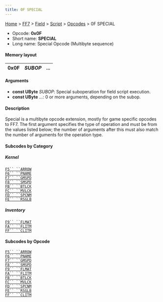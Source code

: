 ```yaml
---
title: 0F SPECIAL
---
```


[Home](Main%20Page.md) > [FF7](FF7.md) > [Field](FF7/Field.md) > [Script](FF7/Field/Script.md) > [Opcodes](FF7/Field/Script/Opcodes.md) > 0F SPECIAL

-   Opcode: **0x0F**
-   Short name: **SPECIAL**
-   Long name: Special Opcode (Multibyte sequence)

#### Memory layout

| 0x0F | *SUBOP* | *...* |
|------|---------|-------|

#### Arguments

-   **const UByte** *SUBOP*: Special suboperation for field script
    execution.
-   **const UByte** *...*: 0 or more arguments, depending on the subop.

#### Description

Special is a multibyte opcode extension, mostly for game specific
opcodes to FF7. The first argument specifies the type of operation and
must be from the values listed below; the number of arguments after this
must also match the number of arguments for the operation type.

#### Subcodes by Category

##### Kernel

[`F5`` ``ARROW`][]  
[`F6`` ``PNAME`][]  
[`F7`` ``GMSPD`][]  
[`F8`` ``SMSPD`][]  
[`FB`` ``BTLCK`][]  
[`FC`` ``MVLCK`][]  
[`FD`` ``SPCNM`][]  
[`FE`` ``RSGLB`][]

##### Inventory

[`F9`` ``FLMAT`][]  
[`FA`` ``FLITM`][]  
[`FF`` ``CLITM`][]

#### Subcodes by Opcode

[`F5`` ``ARROW`][]  
[`F6`` ``PNAME`][]  
[`F7`` ``GMSPD`][]  
[`F8`` ``SMSPD`][]  
[`F9`` ``FLMAT`][]  
[`FA`` ``FLITM`][]  
[`FB`` ``BTLCK`][]  
[`FC`` ``MVLCK`][]  
[`FD`` ``SPCNM`][]  
[`FE`` ``RSGLB`][]  
[`FF`` ``CLITM`][]

  [`F5`` ``ARROW`]: ../0F%20SPECIAL/F5%20ARROW.md
    "wikilink"
  [`F6`` ``PNAME`]: ../0F%20SPECIAL/F6%20PNAME.md
    "wikilink"
  [`F7`` ``GMSPD`]: ../0F%20SPECIAL/F7%20GMSPD.md
    "wikilink"
  [`F8`` ``SMSPD`]: ../0F%20SPECIAL/F8%20SMSPD.md
    "wikilink"
  [`FB`` ``BTLCK`]: ../0F%20SPECIAL/FB%20BTLCK.md
    "wikilink"
  [`FC`` ``MVLCK`]: ../0F%20SPECIAL/FC%20MVLCK.md
    "wikilink"
  [`FD`` ``SPCNM`]: ../0F%20SPECIAL/FD%20SPCNM.md
    "wikilink"
  [`FE`` ``RSGLB`]: ../0F%20SPECIAL/FE%20RSGLB.md
    "wikilink"
  [`F9`` ``FLMAT`]: ../0F%20SPECIAL/F9%20FLMAT.md
    "wikilink"
  [`FA`` ``FLITM`]: ../0F%20SPECIAL/FA%20FLITM.md
    "wikilink"
  [`FF`` ``CLITM`]: ../0F%20SPECIAL/FF%20CLITM.md
    "wikilink"
